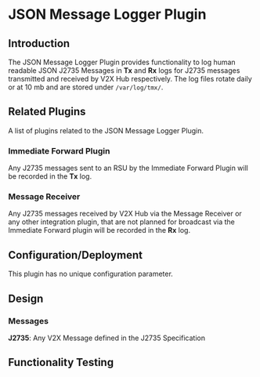 # JSON Message Logger Plugin

## Introduction

The JSON Message Logger Plugin provides functionality to log human readable JSON J2735 Messages in **Tx** and **Rx** logs for J2735 messages transmitted and received by V2X Hub respectively. The log files rotate daily or at 10 mb and are stored under `/var/log/tmx/`.

## Related Plugins

A list of plugins related to the JSON Message Logger Plugin.

### Immediate Forward Plugin

Any J2735 messages sent to an RSU by the Immediate Forward Plugin will be recorded in the **Tx** log.

### Message Receiver

Any J2735 messages received by V2X Hub via the Message Receiver or any other integration plugin, that are not planned for broadcast via the Immediate Forward plugin will be recorded in the **Rx** log.


## Configuration/Deployment

This plugin has no unique configuration parameter.


## Design


### Messages

**J2735**: Any V2X Message defined in the J2735 Specification

## Functionality Testing